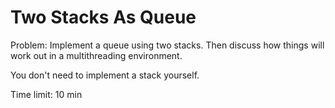 Two Stacks As Queue
===================

Problem: Implement a queue using two stacks. Then discuss how things will work
out in a multithreading environment.

You don't need to implement a stack yourself.

Time limit: 10 min
